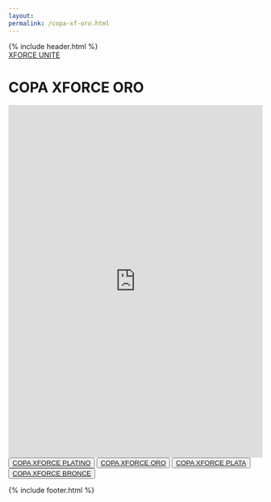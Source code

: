 ```yaml
---
layout: 
permalink: /copa-xf-oro.html
---
```

<html lang="{{ page.lang | default: site.lang | default: " en " }}">
{% include header.html %}

<body class="gray">
<nav class="navbar">
  <div class="container">
    <a class="navbar-brand text-white" href="">XFORCE UNITE</a>
  </div>
</nav>
<div class="container mt-2">
  <h1 class="text-white">COPA XFORCE ORO</h1>
 <iframe src="https://brackethq.com/b/yqd1b/embed/?zoom=0" width="100%" height="700" frameborder="0"></iframe>
 <button type="button" class="btn btn-dark"><a class="text-white" href="/copa-xf-platino">COPA XFORCE PLATINO</a></button>
 <button type="button" class="btn btn-dark"><a class="text-white" href="/copa-xf-oro">COPA XFORCE ORO</a></button>
 <button type="button" class="btn btn-dark"><a class="text-white" href="/copa-xf-plata">COPA XFORCE PLATA</a></button>
<button type="button" class="btn btn-dark"><a class="text-white" href="/copa-xf-bronce">COPA XFORCE BRONCE</a></button>
</div>



{% include footer.html %}
</body>
</html>